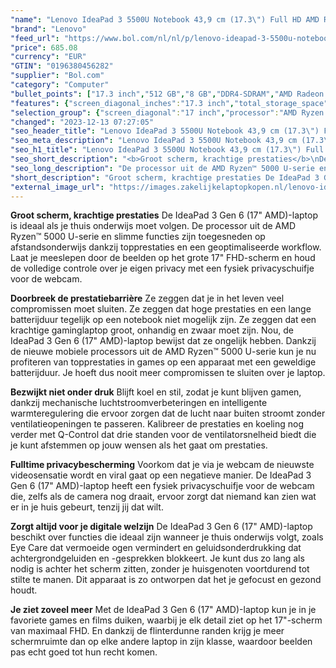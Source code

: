 ```yaml
---
"name": "Lenovo IdeaPad 3 5500U Notebook 43,9 cm (17.3\") Full HD AMD Ryzen™ 5 8 GB DDR4-SDRAM 512 GB SSD Wi-Fi 6 (802.11ax) Windows 11 Home Grijs"
"brand": "Lenovo"
"feed_url": "https://www.bol.com/nl/nl/p/lenovo-ideapad-3-5500u-notebook-43-9-cm-full-hd-amd-ryzen-5-8-gb-ddr4-sdram-512-gb-ssd-wi-fi-6-windows-11-home-grijs/9300000086803281"
"price": 685.08
"currency": "EUR"
"GTIN": "0196380456282"
"supplier": "Bol.com"
"category": "Computer"
"bullet_points": ["17.3 inch","512 GB","8 GB","DDR4-SDRAM","AMD Radeon Graphics","Windows"]
"features": {"screen_diagonal_inches":"17.3 inch","total_storage_space":"512 GB","memory_size":"8 GB","memory_type":"DDR4-SDRAM","graphics_card":"AMD Radeon Graphics","operating_system":"Windows"}
"selection_group": {"screen_diagonal":"17 inch","processor":"AMD Ryzen 5","changed_price_past_3_days":false,"product_family":"Ideapad"}
"changed": "2023-12-13 07:27:05"
"seo_header_title": "Lenovo IdeaPad 3 5500U Notebook 43,9 cm (17.3\") Full HD AMD Ryzen™ 5 8 GB DDR4-SDRAM 512 GB SSD Wi-Fi 6 (802.11ax) Windows 11 Home Grijs"
"seo_meta_description": "Lenovo IdeaPad 3 5500U Notebook 43,9 cm (17.3\") Full HD AMD Ryzen™ 5 8 GB DDR4-SDRAM 512 GB SSD Wi-Fi 6 (802.11ax) Windows 11 Home Grijs"
"seo_h1_title": "Lenovo IdeaPad 3 5500U Notebook 43,9 cm (17.3\") Full HD AMD Ryzen™ 5 8 GB DDR4-SDRAM 512 GB SSD Wi-Fi 6 (802.11ax) Windows 11 Home Grijs"
"seo_short_description": "<b>Groot scherm, krachtige prestaties</b>\nDe IdeaPad 3 Gen 6 (17\" AMD)-laptop is ideaal als je thuis onderwijs moet volgen."
"seo_long_description": "De processor uit de AMD Ryzen™ 5000 U-serie en slimme functies zijn toegesneden op afstandsonderwijs dankzij topprestaties en een geoptimaliseerde workflow. Laat je meeslepen door de beelden op het grote 17\" FHD-scherm en houd de volledige controle over je eigen privacy met een fysiek privacyschuifje voor de webcam. \n\n<b>Doorbreek de prestatiebarrière</b>\nZe zeggen dat je in het leven veel compromissen moet sluiten. Ze zeggen dat hoge prestaties en een lange batterijduur tegelijk op een notebook niet mogelijk zijn. Ze zeggen dat een krachtige gaminglaptop groot, onhandig en zwaar moet zijn. Nou, de IdeaPad 3 Gen 6 (17\" AMD)-laptop bewijst dat ze ongelijk hebben. Dankzij de nieuwe mobiele processors uit de AMD Ryzen™ 5000 U-serie kun je nu profiteren van topprestaties in games op een apparaat met een geweldige batterijduur. Je hoeft dus nooit meer compromissen te sluiten over je laptop. \n\n<b>Bezwijkt niet onder druk</b>\nBlijft koel en stil, zodat je kunt blijven gamen, dankzij mechanische luchtstroomverbeteringen en intelligente warmteregulering die ervoor zorgen dat de lucht naar buiten stroomt zonder ventilatieopeningen te passeren. Kalibreer de prestaties en koeling nog verder met Q-Control dat drie standen voor de ventilatorsnelheid biedt die je kunt afstemmen op jouw wensen als het gaat om prestaties. \n\n<b>Fulltime privacybescherming</b>\nVoorkom dat je via je webcam de nieuwste videosensatie wordt en viral gaat op een negatieve manier. De IdeaPad 3 Gen 6 (17\" AMD)-laptop heeft een fysiek privacyschuifje voor de webcam die, zelfs als de camera nog draait, ervoor zorgt dat niemand kan zien wat er in je huis gebeurt, tenzij jij dat wilt. \n\n<b>Zorgt altijd voor je digitale welzijn</b>\nDe IdeaPad 3 Gen 6 (17\" AMD)-laptop beschikt over functies die ideaal zijn wanneer je thuis onderwijs volgt, zoals Eye Care dat vermoeide ogen vermindert en geluidsonderdrukking dat achtergrondgeluiden en -gesprekken blokkeert. Je kunt dus zo lang als nodig is achter het scherm zitten, zonder je huisgenoten voortdurend tot stilte te manen. Dit apparaat is zo ontworpen dat het je gefocust en gezond houdt. \n\n<b>Je ziet zoveel meer</b>\nMet de IdeaPad 3 Gen 6 (17\" AMD)-laptop kun je in je favoriete games en films duiken, waarbij je elk detail ziet op het 17\"-scherm van maximaal FHD. En dankzij de flinterdunne randen krijg je meer schermruimte dan op elke andere laptop in zijn klasse, waardoor beelden pas echt goed tot hun recht komen."
"short_description": "Groot scherm, krachtige prestaties De IdeaPad 3 Gen 6 (17\" AMD)-laptop is ideaal als je thuis onderwijs moet volgen. De processor uit de AMD Ryzen™ 5000 U-serie en slimme functies zijn toegesneden op afstandsonderwijs dankzij topprestaties en een geoptimaliseerde workflow. Laat je meeslepen door de beelden op het grote 17\" FHD-scherm en houd de volledige controle over je eigen privacy met een fysiek privacyschuifje voor de webcam. Doorbreek de prestatiebarrière Ze zeggen dat je in het leven veel compromissen moet sluiten. Ze zeggen dat hoge prestaties en een lange batterijduur tegelijk op een notebook niet mogelijk zijn. Ze zeggen dat een krachtige gaminglaptop groot, onhandig en zwaar moet zijn. Nou, de IdeaPad 3 Gen 6 (17\" AMD)-laptop bewijst dat ze ongelijk hebben. Dankzij de nieuwe mobiele processors uit de AMD Ryzen™ 5000 U-serie kun je nu profiteren van topprestaties in games op een apparaat met een geweldige batterijduur. Je hoeft dus nooit meer compromissen te sluiten over je laptop. Bezwijkt niet onder druk Blijft koel en stil, zodat je kunt blijven gamen, dankzij mechanische luchtstroomverbeteringen en intelligente warmteregulering die ervoor zorgen dat de lucht naar buiten stroomt zonder ventilatieopeningen te passeren. Kalibreer de prestaties en koeling nog verder met Q-Control dat drie standen voor de ventilatorsnelheid biedt die je kunt afstemmen op jouw wensen als het gaat om prestaties. Fulltime privacybescherming Voorkom dat je via je webcam de nieuwste videosensatie wordt en viral gaat op een negatieve manier. De IdeaPad 3 Gen 6 (17\" AMD)-laptop heeft een fysiek privacyschuifje voor de webcam die, zelfs als de camera nog draait, ervoor zorgt dat niemand kan zien wat er in je huis gebeurt, tenzij jij dat wilt. Zorgt altijd voor je digitale welzijn De IdeaPad 3 Gen 6 (17\" AMD)-laptop beschikt over functies die ideaal zijn wanneer je thuis onderwijs volgt, zoals Eye Care dat vermoeide ogen vermindert en geluidsonderdrukking dat achtergrondgeluiden en -gesprekken blokkeert. Je kunt dus zo lang als nodig is achter het scherm zitten, zonder je huisgenoten voortdurend tot stilte te manen. Dit apparaat is zo ontworpen dat het je gefocust en gezond houdt. Je ziet zoveel meer Met de IdeaPad 3 Gen 6 (17\" AMD)-laptop kun je in je favoriete games en films duiken, waarbij je elk detail ziet op het 17\"-scherm van maximaal FHD. En dankzij de flinterdunne randen krijg je meer schermruimte dan op elke andere laptop in zijn klasse, waardoor beelden pas echt goed tot hun recht komen."
"external_image_url": "https://images.zakelijkelaptopkopen.nl/lenovo-ideapad-3-5500u-notebook-43-9-cm-full-hd-amd-ryzen-5-8-gb-ddr4-sdram-512-gb-ssd-wi-fi-6-windows-11-home-grijs.webp"
---
```


<b>Groot scherm, krachtige prestaties</b>
De IdeaPad 3 Gen 6 (17" AMD)-laptop is ideaal als je thuis onderwijs moet volgen. De processor uit de AMD Ryzen™ 5000 U-serie en slimme functies zijn toegesneden op afstandsonderwijs dankzij topprestaties en een geoptimaliseerde workflow. Laat je meeslepen door de beelden op het grote 17" FHD-scherm en houd de volledige controle over je eigen privacy met een fysiek privacyschuifje voor de webcam.

<b>Doorbreek de prestatiebarrière</b>
Ze zeggen dat je in het leven veel compromissen moet sluiten. Ze zeggen dat hoge prestaties en een lange batterijduur tegelijk op een notebook niet mogelijk zijn. Ze zeggen dat een krachtige gaminglaptop groot, onhandig en zwaar moet zijn. Nou, de IdeaPad 3 Gen 6 (17" AMD)-laptop bewijst dat ze ongelijk hebben. Dankzij de nieuwe mobiele processors uit de AMD Ryzen™ 5000 U-serie kun je nu profiteren van topprestaties in games op een apparaat met een geweldige batterijduur. Je hoeft dus nooit meer compromissen te sluiten over je laptop.

<b>Bezwijkt niet onder druk</b>
Blijft koel en stil, zodat je kunt blijven gamen, dankzij mechanische luchtstroomverbeteringen en intelligente warmteregulering die ervoor zorgen dat de lucht naar buiten stroomt zonder ventilatieopeningen te passeren. Kalibreer de prestaties en koeling nog verder met Q-Control dat drie standen voor de ventilatorsnelheid biedt die je kunt afstemmen op jouw wensen als het gaat om prestaties.

<b>Fulltime privacybescherming</b>
Voorkom dat je via je webcam de nieuwste videosensatie wordt en viral gaat op een negatieve manier. De IdeaPad 3 Gen 6 (17" AMD)-laptop heeft een fysiek privacyschuifje voor de webcam die, zelfs als de camera nog draait, ervoor zorgt dat niemand kan zien wat er in je huis gebeurt, tenzij jij dat wilt.

<b>Zorgt altijd voor je digitale welzijn</b>
De IdeaPad 3 Gen 6 (17" AMD)-laptop beschikt over functies die ideaal zijn wanneer je thuis onderwijs volgt, zoals Eye Care dat vermoeide ogen vermindert en geluidsonderdrukking dat achtergrondgeluiden en -gesprekken blokkeert. Je kunt dus zo lang als nodig is achter het scherm zitten, zonder je huisgenoten voortdurend tot stilte te manen. Dit apparaat is zo ontworpen dat het je gefocust en gezond houdt.

<b>Je ziet zoveel meer</b>
Met de IdeaPad 3 Gen 6 (17" AMD)-laptop kun je in je favoriete games en films duiken, waarbij je elk detail ziet op het 17"-scherm van maximaal FHD. En dankzij de flinterdunne randen krijg je meer schermruimte dan op elke andere laptop in zijn klasse, waardoor beelden pas echt goed tot hun recht komen.